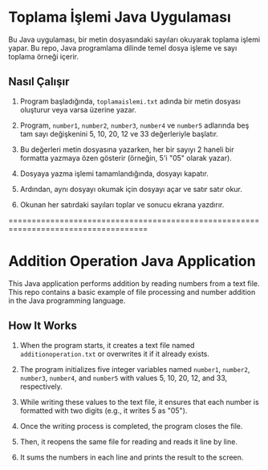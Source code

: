 # Toplama İşlemi Java Uygulaması

Bu Java uygulaması, bir metin dosyasındaki sayıları okuyarak toplama işlemi yapar. Bu repo, Java programlama dilinde temel dosya işleme ve sayı toplama örneği içerir.

## Nasıl Çalışır

1. Program başladığında, `toplamaislemi.txt` adında bir metin dosyası oluşturur veya varsa üzerine yazar.

2. Program, `number1`, `number2`, `number3`, `number4` ve `number5` adlarında beş tam sayı değişkenini 5, 10, 20, 12 ve 33 değerleriyle başlatır.

3. Bu değerleri metin dosyasına yazarken, her bir sayıyı 2 haneli bir formatta yazmaya özen gösterir (örneğin, 5'i "05" olarak yazar).

4. Dosyaya yazma işlemi tamamlandığında, dosyayı kapatır.

5. Ardından, aynı dosyayı okumak için dosyayı açar ve satır satır okur.

6. Okunan her satırdaki sayıları toplar ve sonucu ekrana yazdırır.

====================================================================================

# Addition Operation Java Application

This Java application performs addition by reading numbers from a text file. This repo contains a basic example of file processing and number addition in the Java programming language.

## How It Works

1. When the program starts, it creates a text file named `additionoperation.txt` or overwrites it if it already exists.

2. The program initializes five integer variables named `number1`, `number2`, `number3`, `number4`, and `number5` with values 5, 10, 20, 12, and 33, respectively.

3. While writing these values to the text file, it ensures that each number is formatted with two digits (e.g., it writes 5 as "05").

4. Once the writing process is completed, the program closes the file.

5. Then, it reopens the same file for reading and reads it line by line.

6. It sums the numbers in each line and prints the result to the screen. 
